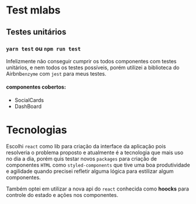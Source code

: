 

# Test mlabs

## Testes unitários

### `yarn test` ou `npm run test`

Infelizmente não conseguir cumprir os todos componentes com testes unitários, e nem todos os testes possíveis, porém utilizei a biblioteca do Airbnb`enzyme` com `jest` para meus testes.
 #### componentes cobertos:
 * SocialCards
 * DashBoard


# Tecnologias #

Escolhi `react` como lib para criação da interface da aplicação pois resolveria o problema proposto e atualmente é a tecnologia que mais uso no dia a dia, porém
quis testar novos `packages` para criação de componentes `HTML` como `styled-components` que tive uma boa produtividade e agilidade quando precisei refletir alguma lógica para estilizar algum componentes.

Também optei em utilizar a nova api do `react` conhecida como **hoocks** para controle do estado e ações nos componentes.

